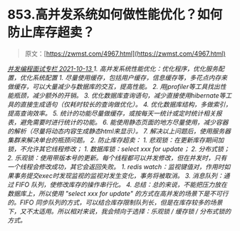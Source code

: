 <!--yml
category: 未分类
date: 0001-01-01 00:00:00
-->

# 853.⾼并发系统如何做性能优化？如何防⽌库存超卖？

> 原文：[https://zwmst.com/4967.html](https://zwmst.com/4967.html)

   [ *并发编程面试专栏* ](https://zwmst.com/%e5%b9%b6%e5%8f%91%e7%bc%96%e7%a8%8b%e9%9d%a2%e8%af%95%e4%b8%93%e6%a0%8f)*[ <time datetime="2021-10-14T00:26:15+08:00"> 2021-10-13 </time> ](https://zwmst.com/4967.html)  1.  ⾼并发系统性能优化：优化程序，优化服务配置，优化系统配置
    1.  尽量使⽤缓存，包括⽤户缓存，信息缓存等，多花点内存来做缓存，可以⼤量减少与数据库的交互，提⾼性能。
    2.  ⽤jprofiler等⼯具找出性能瓶颈，减少额外的开销。
    3.  优化数据库查询语句，减少直接使⽤hibernate等⼯具的直接⽣成语句（仅耗时较⻓的查询做优化）。
    4.  优化数据库结构，多做索引，提⾼查询效率。
    5.  统计的功能尽量做缓存，或按每天⼀统计或定时统计相关报表，避免需要时进⾏统计的功能。
    6.  能使⽤静态⻚⾯的地⽅尽量使⽤，减少容器的解析（尽量将动态内容⽣成静态html来显示）。
    7.  解决以上问题后，使⽤服务器集群来解决单台的瓶颈问题。
2.  防⽌库存超卖：
    1.  悲观锁：在更新库存期间加锁，不允许其它线程修改；
        1.  数据库锁：select xxx for update；
        2.  分布式锁；
    2.  乐观锁：使⽤带版本号的更新。每个线程都可以并发修改，但在并发时，只有⼀个线程会修改成功，其它会返回失败。
        1.  redis watch：监视键值对，作⽤时如果事务提交exec时发现监视的监视对发⽣变化，事务将被取消。
3.  消息队列：通过 FIFO 队列，使修改库存的操作串⾏化。
4.  总结：总的来说，不能把压⼒放在数据库上，所以使⽤ "select xxx for update" 的⽅式在⾼并发的场景下是不可⾏的。FIFO 同步队列的⽅式，可以结合库存限制队列⻓，但是在库存较多的场景下，⼜不太适⽤。所以相对来说，我会倾向于选择：乐观锁 / 缓存锁 / 分布式锁的⽅式。*